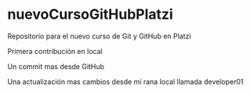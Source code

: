 # nuevoCursoGitHubPlatzi
Repositorio para el nuevo curso de Git y GitHub en Platzi

Primera contribución en local

Un commit mas desde GitHub

Una actualización mas
 cambios desde mi rana local llamada developer01